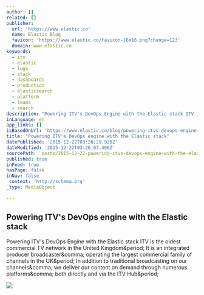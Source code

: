 ```yaml
---
author: []
related: []
publisher:
  url: 'https://www.elastic.co'
  name: Elastic Blog
  favicon: 'https://www.elastic.co/favicon-16x16.png?change=123'
  domain: www.elastic.co
keywords:
  - itv
  - elastic
  - logs
  - stack
  - dashboards
  - production
  - elasticsearch
  - platform
  - teams
  - search
description: "Powering ITV's DevOps Engine with the Elastic stack ITV is the oldest commercial TV network in the United Kingdom. It is an integrated producer broadcaster, operating the largest commercial family of channels in the UK. In addition to traditional broadcasting on our channels, we deliver our content on demand through numerous platforms, both directly and via the ITV Hub."
inLanguage: en
app_links: []
isBasedOnUrl: 'https://www.elastic.co/blog/powering-itvs-devops-engine-with-the-elastic-stack'
title: "Powering ITV's DevOps engine with the Elastic stack"
datePublished: '2015-12-22T03:26:29.926Z'
dateModified: '2015-12-22T03:26:07.400Z'
sourcePath: _posts/2015-12-22-powering-itvs-devops-engine-with-the-elastic-stack.md
published: true
inFeed: true
hasPage: false
inNav: false
_context: 'http://schema.org'
_type: MediaObject

---
```

<article style=""><h1>Powering ITV's DevOps engine with the Elastic stack</h1><p>Powering ITV's DevOps Engine with the Elastic stack ITV is the oldest commercial TV network in the United Kingdom&amp;period; It is an integrated producer broadcaster&amp;comma; operating the largest commercial family of channels in the UK&amp;period; In addition to traditional broadcasting on our channels&amp;comma; we deliver our content on demand through numerous platforms&amp;comma; both directly and via the ITV Hub&amp;period;</p><img src="https://www.elastic.co/assets/blt98f3fe0db443851e/itv_hub.jpg" /></article>